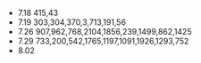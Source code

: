 * 7.18  415,43
* 7.19  303,304,370,3,713,191,56
* 7.26  907,962,768,2104,1856,239,1499,862,1425
* 7.29  733,200,542,1765,1197,1091,1926,1293,752
* 8.02  